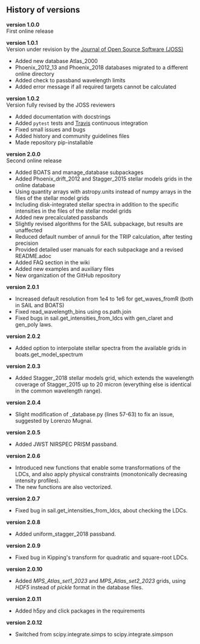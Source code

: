 ## History of versions

**version 1.0.0**  
First online release

**version 1.0.1**  
Version under revision by the [Journal of Open Source Software (JOSS)](https://joss.theoj.org/)
* Added new database Atlas\_2000  
* Phoenix\_2012\_13 and Phoenix\_2018 databases migrated to a different online directory  
* Added check to passband wavelength limits  
* Added error message if all required targets cannot be calculated  

**version 1.0.2**  
Version fully revised by the JOSS reviewers  
* Added documentation with docstrings  
* Added ``pytest`` tests and [Travis](https://docs.travis-ci.com/) continuous integration  
* Fixed small issues and bugs  
* Added history and community guidelines files  
* Made repository pip-installable  

**version 2.0.0**  
Second online release  
* Added BOATS and manage_database subpackages  
* Added Phoenix_drift_2012 and Stagger_2015 stellar models grids in the online database  
* Using quantity arrays with astropy.units instead of numpy arrays in the files of the stellar model grids  
* Including disk-integrated stellar spectra in addition to the specific intensities in the files of the stellar model grids  
* Added new precalculated passbands  
* Slightly revised algorithms for the SAIL subpackage, but results are unaffected  
* Reduced default number of annuli for the TRIP calculation, after testing precision  
* Provided detailed user manuals for each subpackage and a revised README.adoc  
* Added FAQ section in the wiki  
* Added new examples and auxiliary files  
* New organization of the GitHub repository


**version 2.0.1**
* Increased default resolution from 1e4 to 1e6 for get_waves_fromR (both in SAIL and BOATS)
* Fixed read_wavelength_bins using os.path.join
* Fixed bugs in sail.get_intensities_from_ldcs with gen_claret and gen_poly laws.

**version 2.0.2**
* Added option to interpolate stellar spectra from the available grids in boats.get_model_spectrum

**version 2.0.3**
* Added Stagger_2018 stellar models grid, which extends the wavelength coverage of Stagger_2015 up to 20 micron (everything else is identical in the common wavelength range).

**version 2.0.4**
* Slight modification of \_database.py (lines 57-63) to fix an issue, suggested by Lorenzo Mugnai.

**version 2.0.5**
* Added JWST NIRSPEC PRISM passband.

**version 2.0.6**
* Introduced new functions that enable some transformations of the LDCs, and also apply physical constraints (monotonically decreasing intensity profiles).
* The new functions are also vectorized.

**version 2.0.7**
* Fixed bug in sail.get_intensities_from_ldcs, about checking the LDCs.

**version 2.0.8**
* Added uniform\_stagger\_2018 passband.

**version 2.0.9**
* Fixed bug in Kipping's transform for quadratic and square-root LDCs.

**version 2.0.10**
* Added _MPS_Atlas_set1_2023_ and _MPS_Atlas_set2_2023_ grids, using _HDF5_ instead of _pickle_ format in the database files.

**version 2.0.11**
* Added h5py and click packages in the requirements

**version 2.0.12**
* Switched from scipy.integrate.simps to scipy.integrate.simpson

